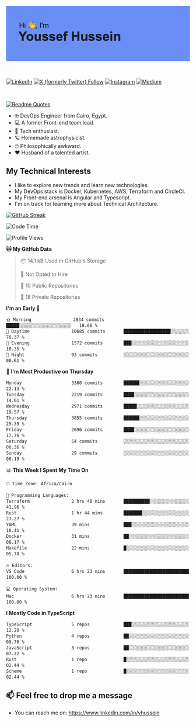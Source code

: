 [![Youssef's GitHub Banner](./assets/youssef-hussein.png)](https://github.com/yorki404)

</br>

[![LinkedIn](https://img.shields.io/badge/linkedin-%230077B5.svg?style=for-the-badge&logo=linkedin&logoColor=white)](https://www.linkedin.com/in/yhussein/)
[![X (formerly Twitter) Follow](https://img.shields.io/twitter/follow/devqik_?style=for-the-badge&logo=X&logoColor=White&labelColor=White)](https://twitter.com/devqik_)
[![Instagram](https://img.shields.io/badge/devqik-E4405F?style=for-the-badge&logo=Instagram&logoColor=white)](https://instagram.com/devqik)
[![Medium](https://img.shields.io/badge/Medium-12100E?style=for-the-badge&logo=medium&logoColor=white)](https://medium.com/@devqik)

</br>

[![Readme Quotes](https://quotes-github-readme.vercel.app/api?type=horizontal&theme=dark)](https://github.com/piyushsuthar/github-readme-quotes)

- :nerd_face: DevOps Engineer from Cairo, Egypt.
- :computer: A former Front-end team lead.
- :satellite: Tech enthusiast.
- :ringed_planet: Homemade astrophysicist.
- :roll_eyes: Philosophically awkward.
- :heart: Husband of a talented artist.

## My Technical Interests

- I like to explore new trends and learn new technologies.
- My DevOps stack is Docker, Kubernetes, AWS, Terraform and CircleCI.
- My Front-end arsenal is Angular and Typescript.
- I'm on track for learning more about Technical Architecture.

[![GitHub Streak](https://streak-stats.demolab.com/?user=devqik&theme=dark)](https://git.io/streak-stats)

<!--START_SECTION:waka-->
![Code Time](http://img.shields.io/badge/Code%20Time-747%20hrs%2020%20mins-blue)

![Profile Views](http://img.shields.io/badge/Profile%20Views-0-blue)

**🐱 My GitHub Data** 

> 📦 14.1 kB Used in GitHub's Storage 
 > 
> 🚫 Not Opted to Hire
 > 
> 📜 10 Public Repositories 
 > 
> 🔑 18 Private Repositories 
 > 
**I'm an Early 🐤** 

```text
🌞 Morning                2834 commits        █████░░░░░░░░░░░░░░░░░░░░   18.66 % 
🌆 Daytime                10685 commits       ██████████████████░░░░░░░   70.37 % 
🌃 Evening                1572 commits        ███░░░░░░░░░░░░░░░░░░░░░░   10.35 % 
🌙 Night                  93 commits          ░░░░░░░░░░░░░░░░░░░░░░░░░   00.61 % 
```
📅 **I'm Most Productive on Thursday** 

```text
Monday                   3360 commits        ██████░░░░░░░░░░░░░░░░░░░   22.13 % 
Tuesday                  2219 commits        ████░░░░░░░░░░░░░░░░░░░░░   14.61 % 
Wednesday                2971 commits        █████░░░░░░░░░░░░░░░░░░░░   19.57 % 
Thursday                 3855 commits        ██████░░░░░░░░░░░░░░░░░░░   25.39 % 
Friday                   2696 commits        ████░░░░░░░░░░░░░░░░░░░░░   17.76 % 
Saturday                 54 commits          ░░░░░░░░░░░░░░░░░░░░░░░░░   00.36 % 
Sunday                   29 commits          ░░░░░░░░░░░░░░░░░░░░░░░░░   00.19 % 
```


📊 **This Week I Spent My Time On** 

```text
🕑︎ Time Zone: Africa/Cairo

💬 Programming Languages: 
Terraform                2 hrs 40 mins       ██████████░░░░░░░░░░░░░░░   41.96 % 
Rust                     1 hr 44 mins        ███████░░░░░░░░░░░░░░░░░░   27.27 % 
YAML                     39 mins             ███░░░░░░░░░░░░░░░░░░░░░░   10.41 % 
Docker                   31 mins             ██░░░░░░░░░░░░░░░░░░░░░░░   08.17 % 
Makefile                 22 mins             █░░░░░░░░░░░░░░░░░░░░░░░░   05.78 % 

🔥 Editors: 
VS Code                  6 hrs 23 mins       █████████████████████████   100.00 % 

💻 Operating System: 
Mac                      6 hrs 23 mins       █████████████████████████   100.00 % 
```

**I Mostly Code in TypeScript** 

```text
TypeScript               5 repos             ███░░░░░░░░░░░░░░░░░░░░░░   12.20 % 
Python                   4 repos             ██░░░░░░░░░░░░░░░░░░░░░░░   09.76 % 
JavaScript               3 repos             ██░░░░░░░░░░░░░░░░░░░░░░░   07.32 % 
Rust                     1 repo              █░░░░░░░░░░░░░░░░░░░░░░░░   02.44 % 
Scheme                   1 repo              █░░░░░░░░░░░░░░░░░░░░░░░░   02.44 % 
```




<!--END_SECTION:waka-->

## 📫 Feel free to drop me a message
- You can reach me on: https://www.linkedin.com/in/yhussein

